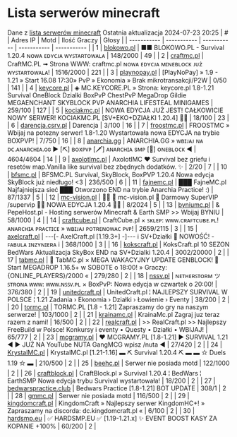 
# Lista serwerów minecraft
Dane z [lista serwerów minecraft](https://mcserwery.pl/)
Ostatnia aktualizacja 2024-07-23 20:25
| # | Adres IP | Motd | Ilość Graczy | Głosy |
| ----------- | ----------- | ----------- | ----------- | ----------- |
| 1 | 	[blokowo.pl](https://mcserwery.pl/serwery/minecraft/98/) | ■■ BLOKOWO.PL - Survival 1.20.4 ɴᴏᴡᴀ ᴇᴅʏᴄᴊᴀ ᴡʏꜱᴛᴀʀᴛᴏᴡᴀʟᴀ | 148/2000 | 49 |
| 2 | 	[craftmc.pl](https://mcserwery.pl/serwery/minecraft/87/) | CraftMC.PL ➟ Strona WWW: craftmc.pl ɴᴏᴡᴀ ᴇᴅʏᴄᴊᴀ ᴍɪɴᴇʙʟᴏᴄᴋ ᴊᴜż ᴡʏꜱᴛᴀʀᴛᴏᴡᴀʟᴀ! | 1516/2000 | 221 |
| 3 | 	[playnopay.pl](https://mcserwery.pl/serwery/minecraft/257/) | [PlayNoPay] » 1.9 - 1.21 » Start 16.08 17:30» PvP » Ekonomia » Brak mikrotransakcji/P2W | 0/50 | 141 |
| 4 | 	[keycore.pl](https://mcserwery.pl/serwery/minecraft/252/) | ◈ MC.KEYCORE.PL » Strona: keycore.pl 1.8-1.21 Survival OneBlock Dzialki BoxPvP ChestPvP MegaDrop Gildie MEGAENCHANT SKYBLOCK PVP ANARCHIA LIFESTEAL MINIGAMES | 259/100 | 127 |
| 5 | 	[kociakmc.pl](https://mcserwery.pl/serwery/minecraft/213/) | NOWA EDYCJA JUŻ JEST! CAŁKOWICIE NOWY SERWER! KOCIAKMC.PL [SV+EKO+DZIAŁKI 1.20.4] 🚀😊 | 18/100 | 23 |
| 6 | 	[darencja.csrv.pl](https://mcserwery.pl/serwery/minecraft/9/) | Darencja | 3/100 | 16 |
| 7 | 	[froostmc.pl](https://mcserwery.pl/serwery/minecraft/263/) |  FROOSTMC » Wbijaj na potezny serwer! 1.8-1.20 Wystartowała nowa EDYCJA na trybie BOXPVP! | 7/750 | 16 |
| 8 | 	[anarchia.gg](https://mcserwery.pl/serwery/minecraft/14/) | ANARCHIA.GG » ᴡʙɪᴊᴀᴊ ɴᴀ ᴅᴄ.ᴀɴᴀʀᴄʜɪᴀ.ɢɢ ► [⛏] ʙᴏхᴘᴠᴘ  [🗡] ᴀɴᴀʀᴄʜɪᴀ ѕᴍᴘ  [🎣] ᴏɴᴇʙʟᴏᴄᴋ ◄ | 4604/4604 | 14 |
| 9 | 	[axolotlmc.pl](https://mcserwery.pl/serwery/minecraft/251/) | AxolotlMC ❤ Survival bez griefu i resetów map.Vanilla like survival bez zbędnych dodatków. ✨ | 2/20 | 7 |
| 10 | 	[bfsmc.pl](https://mcserwery.pl/serwery/minecraft/2/) | BFSMC.PL  Survival, SkyBlock, BoxPVP 1.20.4 Nowa edycja SkyBlock już niedługo! <3 | 236/500 | 6 |
| 11 | 	[fajnemc.pl](https://mcserwery.pl/serwery/minecraft/100/) | ███ FajneMC.pl  Najfajniejsza sieć ███ Otworzono END na trybie Anarchia Practice! :) | 87/1337 | 5 |
| 12 | 	[mc-vision.pl](https://mcserwery.pl/serwery/minecraft/211/) |   mc-vision.pl  Darmowy SuperVIP /supervip  NOWA EDYCJA 1.20.4  | 8/2024 | 5 |
| 13 | 	[byniumc.pl](https://mcserwery.pl/serwery/minecraft/157/) | & PepeHost.pl - Hosting serwerów Minecraft & Earth SMP >> Wbijaj BYNIU | 58/1000 | 4 |
| 14 | 	[craftcube.pl](https://mcserwery.pl/serwery/minecraft/196/) | CraftCube.pl × ꜱᴋʟᴇᴘ: ᴡᴡᴡ.ᴄʀᴀꜰᴛᴄᴜʙᴇ.ᴘʟ!  ᴀɴᴀʀᴄʜɪᴀ ᴘʀᴀᴄᴛɪᴄᴇ » ᴡʙɪᴊᴀᴊ ᴘᴏᴛʀᴇɴᴏᴡᴀᴄ ᴘᴠᴘ! | 2659/2115 | 3 |
| 15 | 	[axelcraft.pl](https://mcserwery.pl/serwery/minecraft/223/) | ---[- AxelCraft.pl [1.19.3+] -]--- i SV+Działki ➡ NOWOŚĆ! - ꜰᴀʙᴜʟᴀ ɪɴᴢʏɴɪᴇʀᴀ i | 368/1000 | 3 |
| 16 | 	[kokscraft.pl](https://mcserwery.pl/serwery/minecraft/1/) | KoksCraft.pl  10 SEZON BedWars Aktualizacja SkyBox  END na SV+Dzialki 1.20.4 | 3002/20000 | 2 |
| 17 | 	[tabmc.pl](https://mcserwery.pl/serwery/minecraft/3/) | ◈ TabMC.pl × MEGA WAKACYJNY UPDATE GENBLOCK!  ◈ Start MEGADROP 1.16.5+ w SOBOTE o 18:00! » Graczy: {ONLINE_PLAYERS}/2000 « | 279/280 | 2 |
| 18 | 	[nssv.pl](https://mcserwery.pl/serwery/minecraft/4/) | ɴᴇᴛʜᴇʀꜱᴛᴏʀᴍ ツ ꜱᴛʀᴏɴᴀ ᴡᴡᴡ: ᴡᴡᴡ.ɴꜱꜱᴠ.ᴘʟ × BoxPvP: Nowa edycja w czwartek o 20:00! | 376/380 | 2 |
| 19 | 	[unitedcraft.pl](https://mcserwery.pl/serwery/minecraft/11/) | UnitedCraft.pl ¦ NAJLEPSZY SURVIVAL W POLSCE ¦ 1.21 Zadania › Ekonomia › Działki › Łowienie › Eventy | 38/200 | 2 |
| 20 | 	[tormc.pl](https://mcserwery.pl/serwery/minecraft/35/) | TORMC.PL [1.8 - 1.21] Zapraszamy do gry na naszym serwerze! | 103/1000 | 2 |
| 21 | 	[krainamc.pl](https://mcserwery.pl/serwery/minecraft/39/) | KrainaMc.pl  Zagraj juz teraz razem z nami! | 16/500 | 2 |
| 22 | 	[realcraft.pl](https://mcserwery.pl/serwery/minecraft/63/) | >> RealCraft.pl >> Najlepszy FreeBuild w Polsce! Konkursy i eventy • Questy • Działki • WBIJAJ! | 65/777 | 2 |
| 23 | 	[mcgramy.pl](https://mcserwery.pl/serwery/minecraft/197/) | ❤ MCGRAMY.PL [1.8-1.21] ▶ SURVIVAL 1.21 ◀ ▶ JUŻ NA YouTube  NUTA GangMCG  wpisz /nuta ◀ | 27/420 | 2 |
| 24 | 	[KrystalMC.pl](https://mcserwery.pl/serwery/minecraft/202/) | KrystalMC.pl [1.21-1.16] ▬ ⛏ Survival 1.20.4 ⛏ ▬ ▬ ✩ Duels 1.19 ✩ ▬ | 210/500 | 2 |
| 25 | 	[beehc.pl](https://mcserwery.pl/serwery/minecraft/227/) | Serwer nie posiada motd | 122/1000 | 2 |
| 26 | 	[craftblock.pl](https://mcserwery.pl/serwery/minecraft/280/) | CraftBlock.pl » Survival 1.20.4 ¦ BedWars ¦ EarthSMP Nowa edycja trybu Survival wystartowała! | 18/200 | 2 |
| 27 | 	[bedwarspractice.club](https://mcserwery.pl/serwery/minecraft/283/) | Bedwars Practice [1.8-1.21] BOT UPDATE | 308/1 | 2 |
| 28 | 	[gmmc.pl](https://mcserwery.pl/serwery/minecraft/292/) | Serwer nie posiada motd | 116/500 | 2 |
| 29 | 	[kingdomcraft.pl](https://mcserwery.pl/serwery/minecraft/324/) | KingdomCraft » Najlepszy serwer KingdomHC+!  » Zapraszamy na discorda: dc.kingdomcraft.pl « | 6/100 | 2 |
| 30 | 	[hardsmp.eu](https://mcserwery.pl/serwery/minecraft/621/) | ✅ HARDSMP.EU ✅ [1.19-1.21.x]  ✨ EVENT BOOST KASY ZA KOPANIE +100% | 60/200 | 2 |
